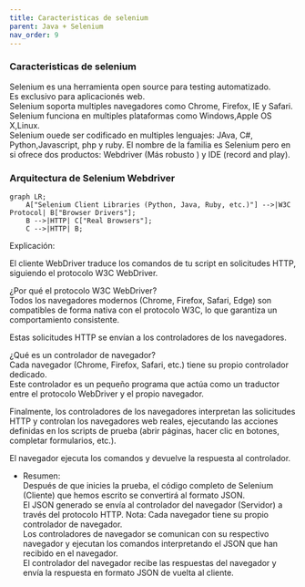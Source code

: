 ```yaml
---
title: Caracteristicas de selenium
parent: Java + Selenium
nav_order: 9
---
```

###  **Caracteristicas de selenium**

Selenium es una herramienta open source para testing automatizado.  
Es exclusivo para aplicacionés web.  
Selenium soporta multiples navegadores como Chrome, Firefox, IE y Safari.  
Selenium funciona en multiples plataformas como Windows,Apple OS X,Linux.  
Selenium ouede ser codificado en multiples lenguajes: JAva, C#, Python,Javascript, php y ruby.
El nombre de la familia es Selenium pero en si ofrece dos productos: Webdriver (Más robusto ) y IDE (record and play).  


### Arquitectura de Selenium Webdriver 

```mermaid
graph LR;
    A["Selenium Client Libraries (Python, Java, Ruby, etc.)"] -->|W3C Protocol| B["Browser Drivers"];
    B -->|HTTP| C["Real Browsers"];
    C -->|HTTP| B;

```

Explicación:  

El cliente WebDriver traduce los comandos de tu script en solicitudes HTTP, siguiendo el protocolo W3C WebDriver.  

¿Por qué el protocolo W3C WebDriver?  
Todos los navegadores modernos (Chrome, Firefox, Safari, Edge) son compatibles de forma nativa con el protocolo W3C, lo que garantiza un comportamiento consistente.  

Estas solicitudes HTTP se envían a los controladores de los navegadores.  

¿Qué es un controlador de navegador?  
Cada navegador (Chrome, Firefox, Safari, etc.) tiene su propio controlador dedicado.  
Este controlador es un pequeño programa que actúa como un traductor entre el protocolo WebDriver y el propio navegador.  

Finalmente, los controladores de los navegadores interpretan las solicitudes HTTP y controlan los navegadores web reales, ejecutando las acciones definidas en los scripts de prueba (abrir páginas, hacer clic en botones, completar formularios, etc.).  

El navegador ejecuta los comandos y devuelve la respuesta al controlador.  


- Resumen:  
Después de que inicies la prueba, el código completo de Selenium (Cliente) que hemos escrito se convertirá al formato JSON.  
El JSON generado se envía al controlador del navegador (Servidor) a través del protocolo HTTP.
Nota: Cada navegador tiene su propio controlador de navegador.  
Los controladores de navegador se comunican con su respectivo navegador y ejecutan los comandos interpretando el JSON que han recibido en el navegador.  
El controlador del navegador recibe las respuestas del navegador y envía la respuesta en formato JSON de vuelta al cliente.  
